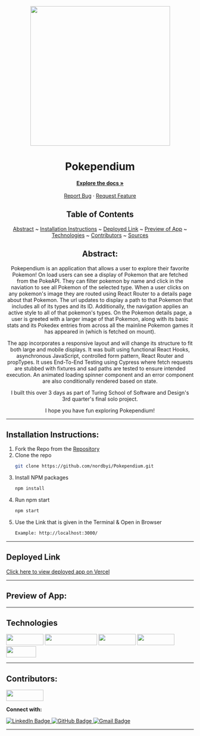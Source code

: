 <div align="center">

<img src="![277F354E-8E76-4FB1-BFDE-E37DF869B88E](https://user-images.githubusercontent.com/82419988/223143180-7e7b8c5e-3202-4d31-8804-9e683403bebc.png)" width="375" height="375">
  
# Pokependium
  

</div>

  <p align="center">
    <a href="https://github.com/nordbyi/Pokependium"><strong>Explore the docs »</strong></a>
    <br />
    <br />
    <a href="https://github.com/nordbyi/Pokependium/issues">Report Bug</a>
    ·
    <a href="https://github.com/nordbyi/Pokependium/issues">Request Feature</a>
  </p>

</div>

<div align="center">

## Table of Contents

[Abstract](#abstract) ~
[Installation Instructions](#installation-instructions) ~
[Deployed Link](#deployed-link) ~
[Preview of App](#preview-of-app) ~
[Technologies](#technologies) ~
[Contributors](#contributors) ~
[Sources](#sources)

</div>

<div align="center">

## Abstract:

[//]: <> (Briefly describe what you built and its features. What problem is the app solving? How does this application solve that problem?)

Pokependium is an application that allows a user to explore their favorite Pokemon!  On load users can see a display of Pokemon that are fetched from the PokeAPI. They can filter pokemon by name and click in the naviation to see all Pokemon of the selected type.  When a user clicks on any pokemon's image they are routed using React Router to a details page about that Pokemon.  The url updates to display a path to that Pokemon that includes all of its types and its ID.  Additionally, the navigation applies an active style to all of that pokemon's types.  On the Pokemon details page, a user is greeted with a larger image of that Pokemon, along with its basic stats and its Pokedex entries from across all the mainline Pokemon games it has appeared in (which is fetched on mount). 

The app incorporates a responsive layout and will change its structure to fit both large and mobile displays. It was built using functional React Hooks, asynchronous JavaScript, controlled form pattern, React Router and propTypes. It uses End-To-End Testing using Cypress where fetch requests are stubbed with fixtures and sad paths are tested to ensure intended execution.  An animated loading spinner component and an error component are also conditionally rendered based on state. 

I built this over 3 days as part of Turing School of Software and Design's 3rd quarter's final solo project.

I hope you have fun exploring Pokependium!

 
  
</div>

---

## Installation Instructions:

[//]: <> (What steps does a person have to take to get your app cloned down and running?)

1. Fork the Repo from the [Repository](https://github.com/nordbyi/Pokependium)
2. Clone the repo
   ```sh
   git clone https://github.com/nordbyi/Pokependium.git
   ```
3. Install NPM packages
   ```sh
   npm install
   ```
4. Run npm start
   ```sh
   npm start
   ```
5. Use the Link that is given in the Terminal & Open in Browser
   ```sh
   Example: http://localhost:3000/
   ```

---
  
## Deployed Link

[Click here to view deployed app on Vercel](https://github.com/nordbyi/Pokependium)

---

## Preview of App:
[//]: <> (Provide ONE gif or screenshot of your application - choose the "coolest" piece of functionality to show off.)

 
 <!-- ![ezgif com-video-to-gif](https://user-images.githubusercontent.com/113261334/221386610-b01bd089-a587-49bf-bd4d-c2ef6916606f.gif) -->


  

---

## Technologies

<div>
  <img src="https://img.shields.io/badge/-react-333333?logo=react&style=for-the-badge" width="100" height="30"/>
  <img src="https://img.shields.io/badge/-react%20router-f44250?logo=react%20router&logoColor=white&style=for-the-badge" width="140" height="30"/>
  <img src="https://img.shields.io/badge/-cypress-007780?logo=cypress&logoColor=white&style=for-the-badge" width="100" height="30"/>
  <img src="https://img.shields.io/badge/-CSS3-315780?logo=css3&style=for-the-badge" width="100" height="30"/>
  <img src="https://img.shields.io/badge/-npm-c12127?logo=npm&logoColor=white&style=for-the-badge" width="80"  height="30"/>
</div>

---

## Contributors:

[//]: <> (Who worked on this application? Link to their GitHubs.)

<div>
  <img src="https://img.shields.io/badge/-Ian%20Nordby-B2AC88" height="30" width="100">
  <p><strong>Connect with:</strong></p>
  <a href="https://www.linkedin.com/in/iannordby/"> 
    <img src="https://img.shields.io/badge/LinkedIn-blue?style=for-the-badge&logo=linkedin&logoColor=white" alt="LinkedIn Badge"/>
  </a>
  <a href="https://github.com/nordbyi">
    <img src="https://img.shields.io/badge/-github-black?style=for-the-badge&logo=github&logoColor=white" alt="GitHub Badge">
  </a>
  <a href="mailto: ian.c.nordby@gmail.com">
    <img src="https://img.shields.io/badge/-gmail-red?style=for-the-badge&logo=gmail&logoColor=white" alt="Gmail Badge">
  </a>

---